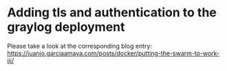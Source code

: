 # Adding tls and authentication to the graylog deployment

Please take a look at the corresponding blog entry: https://juanjo.garciaamaya.com/posts/docker/putting-the-swarm-to-work-iii/
